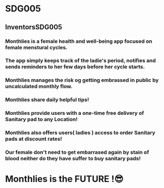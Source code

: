 # SDG005
## InventorsSDG005

### Monthlies is a female health and well-being app focused on female menstural cycles.
### The app simply keeps track of the ladie's period, notifies and sends reminders to her few days before her cycle starts.

### Monthlies manages the risk og getting embrassed in public by uncalculated monthly flow.

### Monthlies share daily helpful tips!

### Monthlies provide users with a one-time free delivery of Sanitary pad to any Location!

### Monthlies also offers users( ladies ) access to order Sanitary pads at discount rates!

### Our female don't need to get embarrased again by stain of blood neither do they have suffer to buy sanitary pads! 

# Monthlies is the FUTURE !😎
